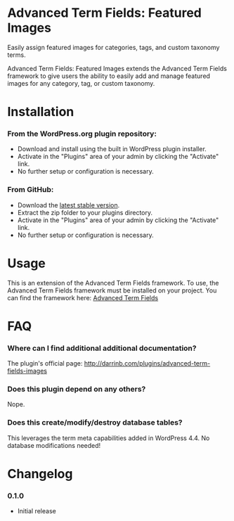 # Advanced Term Fields: Featured Images

Easily assign featured images for categories, tags, and custom taxonomy terms.

Advanced Term Fields: Featured Images extends the Advanced Term Fields framework to give users the ability to easily add and manage featured images for any category, tag, or custom taxonomy.

# Installation

### From the WordPress.org plugin repository:

* Download and install using the built in WordPress plugin installer.
* Activate in the "Plugins" area of your admin by clicking the "Activate" link.
* No further setup or configuration is necessary.

### From GitHub:

* Download the [latest stable version](https://github.com/dboutote/Advanced-Term-Fields-Images/archive/master.zip).
* Extract the zip folder to your plugins directory.
* Activate in the "Plugins" area of your admin by clicking the "Activate" link.
* No further setup or configuration is necessary.

# Usage

This is an extension of the Advanced Term Fields framework.  To use, the Advanced Term Fields framework must be installed on your project.  You can find the framework here: [Advanced Term Fields](https://github.com/dboutote/Advanced-Term-Fields)

# FAQ

### Where can I find additional additional documentation?

The plugin's official page: http://darrinb.com/plugins/advanced-term-fields-images

### Does this plugin depend on any others?

Nope.

### Does this create/modify/destroy database tables?

This leverages the term meta capabilities added in WordPress 4.4.  No database modifications needed!


# Changelog

### 0.1.0
* Initial release